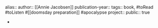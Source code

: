 alias::
author:: [[Annie Jacobsen]] 
publication-year::
tags:: book, #toRead #toListen #[[doomsday preparation]] #apocalypse 
project:: 
public:: true

-